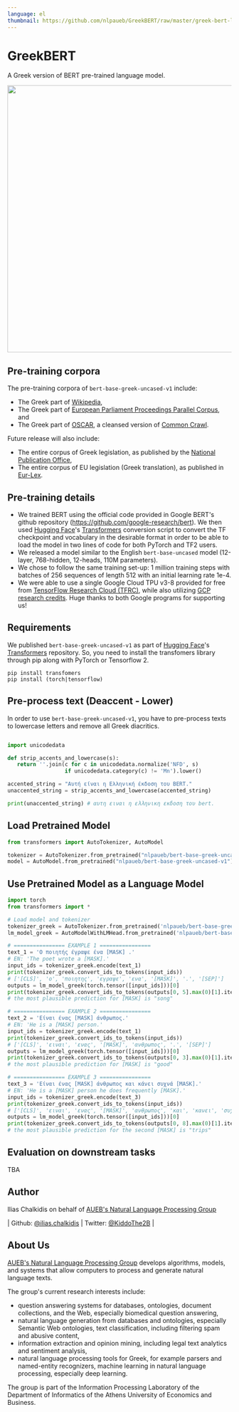 ```yaml
---
language: el
thumbnail: https://github.com/nlpaueb/GreekBERT/raw/master/greek-bert-logo.png
---
```


# GreekBERT

A Greek version of BERT pre-trained language model.

<img src="https://github.com/nlpaueb/GreekBERT/raw/master/greek-bert-logo.png" width="600"/> 


## Pre-training corpora

The pre-training corpora of `bert-base-greek-uncased-v1` include:

* The Greek part of [Wikipedia](https://el.wikipedia.org/wiki/Βικιπαίδεια:Αντίγραφα_της_βάσης_δεδομένων),
* The Greek part of [European Parliament Proceedings Parallel Corpus](https://www.statmt.org/europarl/), and
* The Greek part of [OSCAR](https://traces1.inria.fr/oscar/), a cleansed version of [Common Crawl](https://commoncrawl.org).

Future release will also include:

* The entire corpus of Greek legislation, as published by the [National Publication Office](http://www.et.gr),  
* The entire corpus of EU legislation (Greek translation), as published in [Eur-Lex](https://eur-lex.europa.eu/homepage.html?locale=en).

## Pre-training details

* We trained BERT using the official code provided in Google BERT's github repository (https://github.com/google-research/bert). We then used [Hugging Face](https://huggingface.co)'s [Transformers](https://github.com/huggingface/transformers) conversion script to convert the TF checkpoint and vocabulary in the desirable format in order to be able to load the model in two lines of code for both PyTorch and TF2 users.
* We released a model similar to the English `bert-base-uncased` model (12-layer, 768-hidden, 12-heads, 110M parameters).
* We chose to follow the same training set-up: 1 million training steps with batches of 256 sequences of length 512 with an initial learning rate 1e-4.
* We were able to use a single Google Cloud TPU v3-8 provided for free from [TensorFlow Research Cloud (TFRC)](https://www.tensorflow.org/tfrc), while also utilizing [GCP research credits](https://edu.google.com/programs/credits/research). Huge thanks to both Google programs for supporting us!


## Requirements

We published `bert-base-greek-uncased-v1` as part of [Hugging Face](https://huggingface.co)'s [Transformers](https://github.com/huggingface/transformers) repository. So, you need to install the transfomers library through pip along with PyTorch or Tensorflow 2.

```
pip install transfomers
pip install (torch|tensorflow)
```

## Pre-process text (Deaccent - Lower)

In order to use `bert-base-greek-uncased-v1`, you have to pre-process texts to lowercase letters and remove all Greek diacritics.

```python

import unicodedata

def strip_accents_and_lowercase(s):
   return ''.join(c for c in unicodedata.normalize('NFD', s)
                  if unicodedata.category(c) != 'Mn').lower()

accented_string = "Αυτή είναι η Ελληνική έκδοση του BERT."
unaccented_string = strip_accents_and_lowercase(accented_string)

print(unaccented_string) # αυτη ειναι η ελληνικη εκδοση του bert.

```

## Load Pretrained Model 

```python
from transformers import AutoTokenizer, AutoModel

tokenizer = AutoTokenizer.from_pretrained("nlpaueb/bert-base-greek-uncased-v1")
model = AutoModel.from_pretrained("nlpaueb/bert-base-greek-uncased-v1")
```

## Use Pretrained Model as a Language Model

```python
import torch
from transformers import *

# Load model and tokenizer
tokenizer_greek = AutoTokenizer.from_pretrained('nlpaueb/bert-base-greek-uncased-v1')
lm_model_greek = AutoModelWithLMHead.from_pretrained('nlpaueb/bert-base-greek-uncased-v1')

# ================ EXAMPLE 1 ================
text_1 = 'O ποιητής έγραψε ένα [MASK] .'
# EN: 'The poet wrote a [MASK].'
input_ids = tokenizer_greek.encode(text_1)
print(tokenizer_greek.convert_ids_to_tokens(input_ids))
# ['[CLS]', 'o', 'ποιητης', 'εγραψε', 'ενα', '[MASK]', '.', '[SEP]']
outputs = lm_model_greek(torch.tensor([input_ids]))[0]
print(tokenizer_greek.convert_ids_to_tokens(outputs[0, 5].max(0)[1].item()))
# the most plausible prediction for [MASK] is "song"

# ================ EXAMPLE 2 ================
text_2 = 'Είναι ένας [MASK] άνθρωπος.'
# EN: 'He is a [MASK] person.'
input_ids = tokenizer_greek.encode(text_1)
print(tokenizer_greek.convert_ids_to_tokens(input_ids))
# ['[CLS]', 'ειναι', 'ενας', '[MASK]', 'ανθρωπος', '.', '[SEP]']
outputs = lm_model_greek(torch.tensor([input_ids]))[0]
print(tokenizer_greek.convert_ids_to_tokens(outputs[0, 3].max(0)[1].item()))
# the most plausible prediction for [MASK] is "good"

# ================ EXAMPLE 3 ================
text_3 = 'Είναι ένας [MASK] άνθρωπος και κάνει συχνά [MASK].'
# EN: 'He is a [MASK] person he does frequently [MASK].'
input_ids = tokenizer_greek.encode(text_3)
print(tokenizer_greek.convert_ids_to_tokens(input_ids))
# ['[CLS]', 'ειναι', 'ενας', '[MASK]', 'ανθρωπος', 'και', 'κανει', 'συχνα', '[MASK]', '.', '[SEP]']
outputs = lm_model_greek(torch.tensor([input_ids]))[0]
print(tokenizer_greek.convert_ids_to_tokens(outputs[0, 8].max(0)[1].item()))
# the most plausible prediction for the second [MASK] is "trips"
```

## Evaluation on downstream tasks

TBA

## Author

Ilias Chalkidis on behalf of [AUEB's Natural Language Processing Group](http://nlp.cs.aueb.gr)

| Github: [@ilias.chalkidis](https://github.com/seolhokim) | Twitter: [@KiddoThe2B](https://twitter.com/KiddoThe2B) |

## About Us

[AUEB's Natural Language Processing Group](http://nlp.cs.aueb.gr) develops algorithms, models, and systems that allow computers to process and generate natural language texts.

The group's current research interests include:
* question answering systems for databases, ontologies, document collections, and the Web, especially biomedical question answering,
* natural language generation from databases and ontologies, especially Semantic Web ontologies,
text classification, including filtering spam and abusive content,
* information extraction and opinion mining, including legal text analytics and sentiment analysis,
* natural language processing tools for Greek, for example parsers and named-entity recognizers,
machine learning in natural language processing, especially deep learning.

The group is part of the Information Processing Laboratory of the Department of Informatics of the Athens University of Economics and Business.
